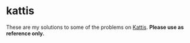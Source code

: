 # kattis
These are my solutions to some of the problems on [Kattis](http://open.kattis.com).
**Please use as reference only.**
